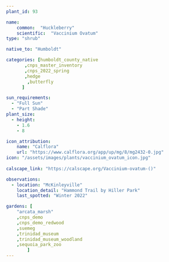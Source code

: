 ```yaml
---
plant_id: 93

name: 
    common:  "Huckleberry"   
    scientific:  "Vaccinium Ovatum"    
type: "shrub"

native_to: "Humboldt"

categories: [humboldt_county_native
       ,cnps_master_inventory
       ,cnps_2022_spring
       ,hedge
        ,butterfly
      ]

sun_requirements:
  - "Full Sun"
  - "Part Shade"
plant_size:
  - height: 
    - 1.6
    - 8

icon_attribution: 
    name: "Calflora"
    url: "https://www.calflora.org/app/up/mg/8/mg2432-0.jpg" 
icon: "/assets/images/plants/vaccinium_ovatum_icon.jpg"
 
calscape_link: "https://calscape.org/Vaccinium-ovatum-()"

observations: 
  - location: "McKinleyville"
    location_detail: "Hammond Trail by Hiller Park" 
    last_spotted: "Winter 2022"

gardens: [ 
    "arcata_marsh"
    ,cnps_demo
    ,cnps_demo_redwood
    ,suemeg
    ,trinidad_museum
    ,trinidad_museum_woodland
    ,sequoia_park_zoo
        ]
---
```

